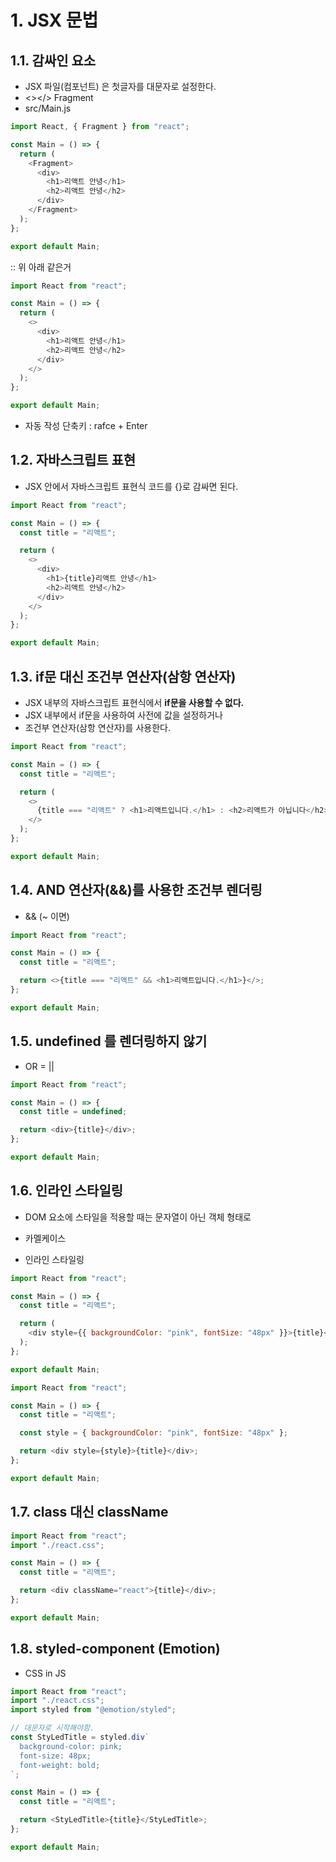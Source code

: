 # 1. JSX 문법

## 1.1. 감싸인 요소

- JSX 파일(컴포넌트) 은 첫글자를 대문자로 설정한다.
- <></> Fragment
- src/Main.js

```js
import React, { Fragment } from "react";

const Main = () => {
  return (
    <Fragment>
      <div>
        <h1>리액트 안녕</h1>
        <h2>리액트 안녕</h2>
      </div>
    </Fragment>
  );
};

export default Main;
```

:: 위 아래 같은거

```js
import React from "react";

const Main = () => {
  return (
    <>
      <div>
        <h1>리액트 안녕</h1>
        <h2>리액트 안녕</h2>
      </div>
    </>
  );
};

export default Main;
```

- 자동 작성 단축키 : rafce + Enter

## 1.2. 자바스크립트 표현

- JSX 안에서 자바스크립트 표현식 코드를 {}로 감싸면 된다.

```js
import React from "react";

const Main = () => {
  const title = "리액트";

  return (
    <>
      <div>
        <h1>{title}리액트 안녕</h1>
        <h2>리액트 안녕</h2>
      </div>
    </>
  );
};

export default Main;
```

## 1.3. if문 대신 조건부 연산자(삼항 연산자)

- JSX 내부의 자바스크립트 표현식에서 **if문을 사용할 수 없다.**
- JSX 내부에서 if문을 사용하여 사전에 값을 설정하거나
- 조건부 연산자(삼항 연산자)를 사용한다.

```js
import React from "react";

const Main = () => {
  const title = "리액트";

  return (
    <>
      {title === "리액트" ? <h1>리액트입니다.</h1> : <h2>리액트가 아닙니다</h2>}
    </>
  );
};

export default Main;
```

## 1.4. AND 연산자(&&)를 사용한 조건부 렌더링

- && (~ 이면)

```js
import React from "react";

const Main = () => {
  const title = "리액트";

  return <>{title === "리액트" && <h1>리액트입니다.</h1>}</>;
};

export default Main;
```

## 1.5. undefined 를 렌더링하지 않기

- OR = ||

```js
import React from "react";

const Main = () => {
  const title = undefined;

  return <div>{title}</div>;
};

export default Main;
```

## 1.6. 인라인 스타일링

- DOM 요소에 스타일을 적용할 때는 문자열이 아닌 객체 형태로
- 카멜케이스

- 인라인 스타일링

```js
import React from "react";

const Main = () => {
  const title = "리액트";

  return (
    <div style={{ backgroundColor: "pink", fontSize: "48px" }}>{title}</div>
  );
};

export default Main;
```

```js
import React from "react";

const Main = () => {
  const title = "리액트";

  const style = { backgroundColor: "pink", fontSize: "48px" };

  return <div style={style}>{title}</div>;
};

export default Main;
```

## 1.7. class 대신 className

```js
import React from "react";
import "./react.css";

const Main = () => {
  const title = "리액트";

  return <div className="react">{title}</div>;
};

export default Main;
```

## 1.8. styled-component (Emotion)

- CSS in JS

```js
import React from "react";
import "./react.css";
import styled from "@emotion/styled";

// 대문자로 시작해야함.
const StyLedTitle = styled.div`
  background-color: pink;
  font-size: 48px;
  font-weight: bold;
`;

const Main = () => {
  const title = "리액트";

  return <StyLedTitle>{title}</StyLedTitle>;
};

export default Main;
```

<!-- 받은거
# 1. JSX 문법

## 1.1 감싸인 요소

- JSX 파일(컴포넌트)은 첫글자를 대문자
- <></> Fragment
- src/Main.js

```js
import React from "react";

const Main = () => {
  return (
    <>
      <h1>리액트 안녕</h1>
      <h2>리액트 안녕</h2>
    </>
  );
};

export default Main;
```

## 1.2 자바스크립트 표현

- JSX 안에서 자바스크립트 표현식 코드를 {}로 감싸면 된다.

```js
import React from "react";

const Main = () => {
  const title = "React";

  return (
    <>
      <h1>{title} 안녕</h1>
      <h2>리액트 안녕</h2>
    </>
  );
};

export default Main;
```

## 1.3 If문 대신 조건부 연산자(삼항 연산자)

- JSX 내부의 자바스크립트 표현식에서 if문을 사용할 수 없다.
- JSX 밖에서 if문을 사용하여 사전에 값을 설정하거나
- 조건부 연산자(삼항 연산자)를 사용한다.

```js
import React from "react";

const Main = () => {
  const title = "React";

  return (
    <>
      {title === "리액트" ? (
        <h1>리액트입니다.</h1>
      ) : (
        <h2>리액트가 아닙니다.</h2>
      )}
    </>
  );
};

export default Main;
```

## 1.4 AND 연산(&&)를 사용한 조건부 렌더링

```js
import React from "react";

const Main = () => {
  const title = "리액트";

  return <>{title === "리액트" && <h1>리액트입니다.</h1>}</>;
};

export default Main;
```

## 1.5 undefined를 렌더링하지 않기

- OR ||

```js
import React from "react";

const Main = () => {
  const title = undefined;

  return <div>{title}</div>;
};

export default Main;
```

## 1.6 인라인 스타일링

- DOM 요소에 스타일을 적용할 때는 문자열이 아닌 객체 형태로
- 카멜케이스

```js
import React from "react";

const Main = () => {
  const title = "리액트";

  return (
    <div
      style={{ backgroundColor: "pink", fontSize: "48px", fontWeight: "bold" }}
    >
      {title}
    </div>
  );
};

export default Main;
```

```js
import React from "react";

const Main = () => {
  const title = "리액트";

  const style = {
    backgroundColor: "pink",
    fontSize: "48px",
    fontWeight: "bold",
  };

  return <div style={style}>{title}</div>;
};

export default Main;
```

## 1.7 class 대신 className

```js
import React from "react";
import "./react.css";

const Main = () => {
  const title = "리액트";

  return <div className="react">{title}</div>;
};

export default Main;
```

## 1.8 styled-component(Emotion)

- CSS in JS

```js
import React from "react";
import "./react.css";
import styled from "@emotion/styled";

const StyledTitle = styled.div`
  background-color: pink;
  font-size: 48px;
  font-weight: bold;
`;

const Main = () => {
  const title = "리액트";

  return <StyledTitle>{title}</StyledTitle>;
};

export default Main;
```
 -->
